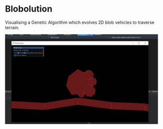 # Blobolution
Visualising a Genetic Algorithm which evolves 2D blob vehicles to traverse terrain.



![Vehicle](/images/vehicle.jpg)
